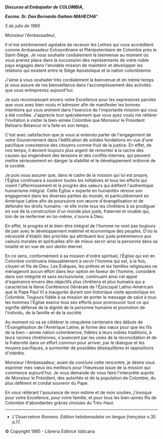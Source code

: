 ***Discurso al Embajador de COLOMBIA,***

***Excmo. Sr. Don Bernardo Gaitam MAHECHA****

*5 de julio de 1985*

Monsieur l'Ambassadeur,

Il m'est extrêmement agréable de recevoir les Lettres qui vous accréditent comme Ambassadeur Extraordinaire et Plénipotentiaire de Colombie près le Saint-Siège. Je vous souhaite cordialement la bienvenue au moment où vous prenez place dans la succession des représentants de votre noble pays engagés dans l'enviable mission de maintenir et développer les relations qui existent entre le Siège Apostolique et la nation colombienne.

J'aime à vous souhaiter très cordialement la bienvenue et en même temps je vous assure de ma bienveillance dans l'accomplissement des activités que vous entre­prenez aujourd'hui.

Je suis reconnaissant envers votre Excellence pour les expressives paroles que vous avez bien voulu m'adresser afin de manifester les bonnes intentions qui vous animent dans l'exercice de l'importante mission qui vous a été confiée. J'apprécie tout spécialement que vous ayez voulu me réitérer l'invitation à visiter la bien-aimée Colombie que Monsieur le Président Belisario Betancur m'a faite en son temps.

C'est avec satisfaction que je vous ai entendu parler de l'engagement de votre Gouvernement dans l'édification de solides fondations en vue d'une pacifique coexistence des citoyens comme fruit de la justice. En effet, de nos temps, il devient toujours plus urgent de remonter à la racine des causes qui engendrent des tensions et des conflits internes, qui peuvent mettre sérieusement en danger la stabilité et le développement ordonné de la société.

Je puis vous assurer que, dans le cadre de la mission qui lui est propre, l'Église continuera à soutenir toutes les initiatives et tous les efforts qui visent l'affermissement et le progrès des valeurs qui édifient l'authentique humanisme intégral. Cette Église « experte en humanité» rénove son engagement dans les diverses parties du monde, et particulièrement en Amérique Latine afin de poursuivre son œuvre d'évangélisation et de défendre les droits humains ‑ et elle invite tous les chrétiens à se prodiguer en vue de la construction d'un monde plus juste, fraternel et vivable qui, loin de se renfermer en lui-même, s'ouvre à Dieu.

En effet, le progrès et le bien-être intégral de l'homme ne vont pas toujours de pair avec le développement matériel et économique des peuples. D'où la nécessité d'établir des priorités qui attribuent leur juste prééminence aux valeurs morales et spirituelles afin de mieux servir ainsi la personne dans sa totalité et en vue de son destin éternel.

En ce sens, conformément à sa mission d'ordre spirituel, l'Église qui est en Colombie continuera inlassablement à servir l'homme qui est, à la fois, citoyen et fils de Dieu. Les Évêques, les prêtres et les familles religieuses ne ménageront aucun effort dans leur option en faveur de l'homme, considéré dans son intégrité et sans exclusivisme, continuant ainsi cet appel d'espérance envers des objectifs plus chrétiens et plus humains qui a caractérisé la IIème Conférence Générale de l'Épiscopat Latino-Américain que le Pape Paul VI a inaugurée durant son historique visite apostolique en Colombie. Toujours fidèle à sa mission de porter le message de salut à tous les hommes l'Église exerce tous ses efforts pour promouvoir tout ce qui signifie défense de la dignité de la personne humaine et promotion de l'individu, de la famille et de la société.

Au moment où va se célébrer le cinquième centenaire des débuts de l'Évangélisation de l'Amérique Latine, je forme des vœux pour que les fils de la bien – aimée nation colombienne, fidèles à leurs nobles traditions, à leurs racines chrétiennes, s'avancent par les voies de la réconciliation et de la fraternité dans un effort commun pour arriver, par le dialogue et les moyens pacifiques, à surmonter de possibles déséquilibres et oppositions d'intérêts.

Monsieur l'Ambassadeur, avant de conclure cette rencontre, je désire vous exprimer mes vœux les meilleurs pour l'heureuse issue de la mission qui commence aujourd'hui. Je vous demande de vous faire l'interprète auprès de Monsieur le Président, des autorités et de la population de Colombie, du plus déférent et cordial souvenir du Pape.

En vous réitérant l'assurance de mon estime et de mon soutien, j'invoque pour votre Excellence, pour votre famille, et pour tous les bien-aimés fils de Colombie d'abondantes grâces choisies du Très-Haut.

* * *

* *L'Osservatore Romano. Edition hebdomadaire en langue française* n.35 p.17.

© Copyright 1985 - Libreria Editrice Vaticana